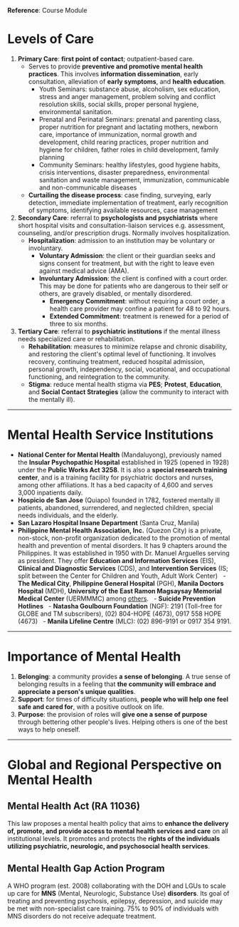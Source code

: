 **Reference**: Course Module

# Levels of Care
1. **Primary Care**: **first point of contact**; outpatient-based care.
	- Serves to provide **preventive and promotive mental health practices**. This involves **information dissemination**, early consultation, alleviation of **early symptoms**, and **health education**.
		- Youth Seminars: substance abuse, alcoholism, sex education, stress and anger management, problem solving and conflict resolution skills, social skills, proper personal hygiene, environmental sanitation.
		- Prenatal and Perinatal Seminars: prenatal and parenting class, proper nutrition for pregnant and lactating mothers, newborn care, importance of immunization, normal growth and development, child rearing practices, proper nutrition and hygiene for children, father roles in child development, family planning
		- Community Seminars: healthy lifestyles, good hygiene habits, crisis interventions, disaster preparedness, environmental sanitation and waste management, immunization, communicable and non-communicable diseases
	- **Curtailing the disease process**: case finding, surveying, early detection, immediate implementation of treatment, early recognition of symptoms, identifying available resources, case management
2. **Secondary Care**: referral to **psychologists and psychiatrists** where short hospital visits and consultation-liaison services e.g. assessment, counseling, and/or prescription drugs. Normally involves hospitalization.
	- **Hospitalization**: admission to an institution may be voluntary or involuntary.
		- **Voluntary Admission**: the client or their guardian seeks and signs consent for treatment, but with the right to leave even against medical advice (AMA).
		- **Involuntary Admission**: the client is confined with a court order. This may be done for patients who are dangerous to their self or others, are gravely disabled, or mentally disordered.
			- **Emergency Commitment**: without requiring a court order, a health care provider may confine a patient for 48 to 92 hours.
			- **Extended Commitment**: treatment is renewed for a period of three to six months.
3. **Tertiary Care**: referral to **psychiatric institutions** if the mental illness needs specialized care or rehabilitation.
	- **Rehabilitation**: measures to minimize relapse and chronic disability, and restoring the client's optimal level of functioning. It involves recovery, continuing treatment, reduced hospital admission, personal growth, independency, social, vocational, and occupational functioning, and reintegration to the community.
	- **Stigma**: reduce mental health stigma via **PES**; **Protest**, **Education**, and **Social Contact Strategies** (allow the community to interact with the mentally ill).
___
# Mental Health Service Institutions
- **National Center for Mental Health** (Mandaluyong), previously named the **Insular Psychopathic Hospital** established in 1925 (opened in 1928) under the **Public Works Act 3258**. It is also a **special research training center**, and is a training facility for psychiatric doctors and nurses, among other affiliations. It has a bed capacity of 4,600 and serves 3,000 inpatients daily.
- **Hospicio de San Jose** (Quiapo) founded in 1782, fostered mentally ill patients, abandoned, surrendered, and neglected children, special needs individuals, and the elderly.
- **San Lazaro Hospital Insane Department** (Santa Cruz, Manila)
- **Philippine Mental Health Association, Inc.** (Quezon City) is a private, non-stock, non-profit organization dedicated to the promotion of mental health and prevention of mental disorders. It has 9 chapters around the Philippines. It was established in 1950 with Dr. Manuel Arguelles serving as president. They offer **Education and Information Services** (EIS), **Clinical and Diagnostic Services** (CDS), and **Intervention Services** (IS; split between the Center for Children and Youth, Adult Work Center)
  - **The Medical City**, **Philippine General Hospital** (PGH), **Manila Doctors Hospital** (MDH), **University of the East Ramon Magsaysay Memorial Medical Center** (UERMMMC) among [others](https://www.webbline.com/mental-health/).
  - **Suicide Prevention Hotlines**
	  - **Natasha Goulbourn Foundation** (NGF): 2191 (Toll-free for GLOBE and TM subscribers), (02) 804-HOPE (4673), 0917 558 HOPE (4673)
	  - **Manila Lifeline Centre** (MLC): (02) 896-9191 or 0917 354 9191.
___
# Importance of Mental Health
1. **Belonging**: a community provides **a sense of belonging**. A true sense of belonging results in a feeling that **the community will embrace and appreciate a person's unique qualities**.
2. **Support**: for times of difficulty situations, **people who will help one feel safe and cared for**, with a positive outlook on life.
3. **Purpose**: the provision of roles will **give one a sense of purpose** through bettering other people's lives. Helping others is one of the best ways to help oneself.
___
# Global and Regional Perspective on Mental Health
## Mental Health Act (RA 11036)
This law proposes a mental health policy that aims to **enhance the delivery of, promote, and provide access to mental health services and care** on all institutional levels. It promotes and protects the **rights of the individuals utilizing psychiatric, neurologic, and psychosocial health services**.
## Mental Health Gap Action Program
A WHO program (est. 2008) collaborating with the DOH and LGUs to scale up care for **MNS** (Mental, Neurologic, Substance Use) **disorders**. Its goal of treating and preventing psychosis, epilepsy, depression, and suicide may be met with non-specialist care training. 75% to 90% of individuals with MNS disorders do not receive adequate treatment.